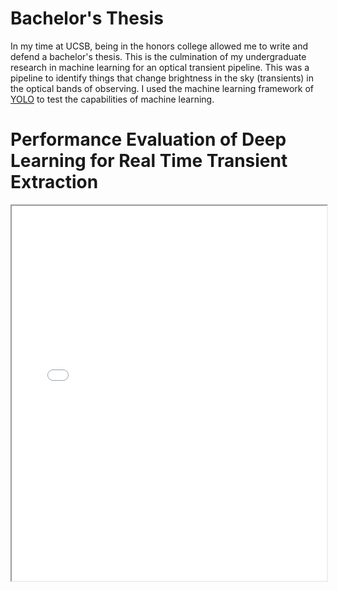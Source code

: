 # Bachelor's Thesis

In my time at UCSB, being in the honors college allowed me to write and defend a bachelor's thesis. This is the culmination of my undergraduate research in machine learning for an optical transient pipeline. This was a pipeline to identify things that change brightness in the sky (transients) in the optical bands of observing. I used the machine learning framework of [YOLO](https://pjreddie.com/darknet/yolo/) to test the capabilities of machine learning. 


# Performance Evaluation of Deep Learning for Real Time Transient Extraction
<iframe width="100%" height="600" src="./media/Performance_Evaluation_of_Deep_Learning_for_Real_Time_Transient_Extraction_Thesis.pdf">
